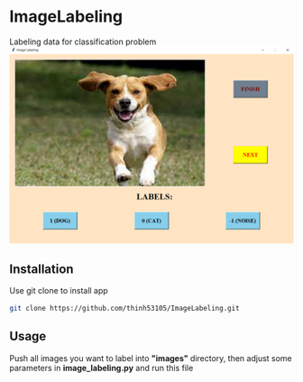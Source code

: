 # ImageLabeling
Labeling data for classification problem
![image](capture.png)

## Installation
Use git clone to install app

```bash
git clone https://github.com/thinh53105/ImageLabeling.git
```

## Usage
Push all images you want to label into **"images"** directory, 
then adjust some parameters in **image_labeling.py** and run this file




